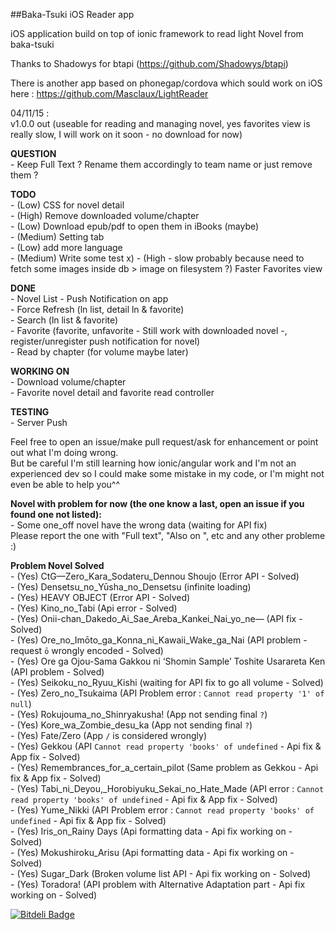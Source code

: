 ##Baka-Tsuki iOS Reader app		

iOS application build on top of ionic framework to read light Novel from baka-tsuki

Thanks to Shadowys for btapi (https://github.com/Shadowys/btapi)

There is another app based on phonegap/cordova which sould work on iOS here : https://github.com/Masclaux/LightReader

04/11/15 :			
v1.0.0 out (useable for reading and managing novel, yes favorites view is really slow, I will work on it soon - no download for now)				

**QUESTION**	
	- Keep Full Text ? Rename them accordingly to team name or just remove them ?

**TODO**    
	- (Low) CSS for novel detail    
	- (High) Remove downloaded volume/chapter    
	- (Low) Download epub/pdf to open them in iBooks (maybe)    
	- (Medium) Setting tab    
	- (Low) add more language		
	- (Medium) Write some test x)
	- (High - slow probably because need to fetch some images inside db > image on filesystem ?) Faster Favorites view			
	
**DONE**	
	- Novel List
	- Push Notification on app	
	- Force Refresh (ln list, detail ln & favorite)		
	- Search (ln list & favorite)	
	- Favorite (favorite, unfavorite - Still work with downloaded novel -, register/unregister push notification for novel)    	
	- Read by chapter (for volume maybe later)		
	
**WORKING ON**		
	- Download volume/chapter    	
	- Favorite novel detail and favorite read controller		
	
**TESTING**		
	- Server Push		
	
Feel free to open an issue/make pull request/ask for enhancement or point out what I'm doing wrong.    
But be careful I'm still learning how ionic/angular work and I'm not an experienced dev so I could make some mistake in my code, or I'm might not even be able to help you^^

**Novel with problem for now (the one know a last, open an issue if you found one not listed):**	
	- Some one_off novel have the wrong data (waiting for API fix)			 
	Please report the one with "Full text", "Also on ", etc and any other probleme :) 		

**Problem Novel Solved**		
	- (Yes) CtG—Zero_Kara_Sodateru_Dennou Shoujo (Error API - Solved)		
	- (Yes) Densetsu_no_Yūsha_no_Densetsu (infinite loading)		
	- (Yes) HEAVY OBJECT (Error API - Solved)		
	- (Yes) Kino_no_Tabi (Api error - Solved)		
	- (Yes) Onii-chan_Dakedo_Ai_Sae_Areba_Kankei_Nai_yo_ne— (API fix - Solved)		
	- (Yes) Ore_no_Imōto_ga_Konna_ni_Kawaii_Wake_ga_Nai (API problem - request `ō` wrongly encoded - Solved)	
	- (Yes) Ore ga Ojou-Sama Gakkou ni ‘Shomin Sample’ Toshite Usarareta Ken (API problem - Solved)		
	- (Yes) Seikoku_no_Ryuu_Kishi (waiting for API fix to go all volume - Solved)		
	- (Yes) Zero_no_Tsukaima (API Problem error : `Cannot read property '1' of null`)		
	- (Yes) Rokujouma_no_Shinryakusha! (App not sending final `?`)		
	- (Yes) Kore_wa_Zombie_desu_ka (App not sending final `?`)		
	- (Yes) Fate/Zero (App `/` is considered wrongly)		
	- (Yes) Gekkou (API `Cannot read property 'books' of undefined` - Api fix & App fix - Solved)		
	- (Yes) Remembrances_for_a_certain_pilot (Same problem as Gekkou - Api fix & App fix - Solved)		
	- (Yes) Tabi_ni_Deyou,_Horobiyuku_Sekai_no_Hate_Made (API error : `Cannot read property 'books' of undefined` - Api fix & App fix - Solved)		
	- (Yes) Yume_Nikki (API Problem error : `Cannot read property 'books' of undefined` - Api fix & App fix - Solved)			
	- (Yes) Iris_on_Rainy Days (Api formatting data - Api fix working on - Solved)		
	- (Yes) Mokushiroku_Arisu (Api formatting data - Api fix working on - Solved)		
	- (Yes) Sugar_Dark (Broken volume list API - Api fix working on - Solved)		
	- (Yes) Toradora! (API problem with Alternative Adaptation part - Api fix working on - Solved)		

	
[![Bitdeli Badge](https://d2weczhvl823v0.cloudfront.net/AzSiAz/ln-reader/trend.png)](https://bitdeli.com/free "Bitdeli Badge")